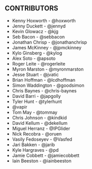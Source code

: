 CONTRIBUTORS
------------

* Kenny Hoxworth - @hoxworth
* Jenny Duckett - @jennyd
* Kevin Glowacz - @kjg
* Seb Bacon - @sebbacon
* Jonathan Chrisp - @jonathanchrisp
* James McKinney - @jpmckinney
* Kylo Ginsberg - @kylog
* Alex Soto - @apsoto
* Roger Leite - @rogerleite
* Myron Marston - @myronmarston
* Jesse Stuart - @jvatic
* Brian Hoffman - @lcdhoffman
* Simon Waddington - @goodsimon
* Chris Baynes - @chris-baynes
* David Barri - @japgolly
* Tyler Hunt - @tylerhunt
* @vapir
* Tom May - @tommay
* Chris Johnson - @kindkid
* David Kellum - @dekellum
* Miguel Herranz - @IPGlider
* Nick Recobra - @oruen
* Vasily Fedoseyev - @Vasfed
* Jari Bakken - @jarib
* Kyle Hargraves - @pd
* Jamie Cobbett - @jamiecobbett
* Iain Beeston - @iainbeeston
